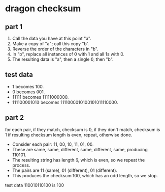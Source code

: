# dragon checksum #


## part 1 ##

1.   Call the data you have at this point "a".
2.    Make a copy of "a"; call this copy "b".
3.    Reverse the order of the characters in "b".
4.    In "b", replace all instances of 0 with 1 and all 1s with 0.
5.    The resulting data is "a", then a single 0, then "b".

## test data ##

*    1 becomes 100.
*    0 becomes 001.
*    11111 becomes 11111000000.
*    111100001010 becomes 1111000010100101011110000.

## part 2 ##
for each pair, if they match, checksum is 0, if they don't match, checksum is 1
if resulting checksum length is even, repeat, otherwise done.
*    Consider each pair: 11, 00, 10, 11, 01, 00.
*    These are same, same, different, same, different, same, producing 110101.
*    The resulting string has length 6, which is even, so we repeat the process.
*    The pairs are 11 (same), 01 (different), 01 (different).
*    This produces the checksum 100, which has an odd length, so we stop.

test data
110010110100 is 100

